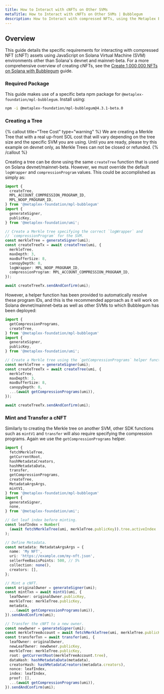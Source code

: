 ```yaml
---
title: How to Interact with cNFTs on Other SVMs
metaTitle: How to Interact with cNFTs on Other SVMs | Bubblegum
description: How to Interact with compressed NFTs, using the Metaplex Bubblegum program, on Solana Virtual Machine (SVM) environments other than Solana devnet and mainnet-beta.
---
```


## Overview

This guide details the specific requirements for interacting with compressed NFT (cNFT) assets using JavaScript on Solana Virtual Machine (SVM) environments other than Solana's devnet and mainnet-beta. For a more comprehensive overview of creating cNFTs, see the [Create 1,000,000 NFTs on Solana with Bubblegum](/bubblegum/guides/javascript/how-to-create-1000000-nfts-on-solana) guide.

### Required Package

This guide makes use of a specific beta npm package for `@metaplex-foundation/mpl-bubblegum`.  Install using:

```bash
npm -i @metaplex-foundation/mpl-bubblegum@4.3.1-beta.0
```

### Creating a Tree

{% callout title="Tree Cost" type="warning" %}
We are creating a Merkle Tree that with a real up-front SOL cost that will vary depending on the tree size and the specific SVM you are using. Until you are ready, please try this example on devnet only, as Merkle Trees can not be closed or refunded.
{% /callout %}

Creating a tree can be done using the same `createTree` function that is used on Solana devnet/mainnet-beta. However, we must override the default `logWrapper` and `compressionProgram` values. This could be accomplished as simply as:

```ts
import {
  createTree,
  MPL_ACCOUNT_COMPRESSION_PROGRAM_ID,
  MPL_NOOP_PROGRAM_ID,
} from '@metaplex-foundation/mpl-bubblegum'
import {
  generateSigner,
  publicKey,
} from '@metaplex-foundation/umi';

// Create a Merkle tree specifying the correct `logWrapper` and
// `compressionProgram` for the SVM.
const merkleTree = generateSigner(umi);
const createTreeTx = await createTree(umi, {
  merkleTree,
  maxDepth: 3,
  maxBufferSize: 8,
  canopyDepth: 0,
  logWrapper: MPL_NOOP_PROGRAM_ID,
  compressionProgram: MPL_ACCOUNT_COMPRESSION_PROGRAM_ID,
});

await createTreeTx.sendAndConfirm(umi);
```

However, a helper function has been provided to automatically resolve these program IDs, and this is the recommended approach as it will work on Solana devnet/mainnet-beta as well as other SVMs to which Bubblegum has been deployed:

```ts
import {
  getCompressionPrograms,
  createTree,
} from '@metaplex-foundation/mpl-bubblegum'
import {
  generateSigner,
  publicKey,
} from '@metaplex-foundation/umi';

// Create a Merkle tree using the `getCompressionPrograms` helper function.
const merkleTree = generateSigner(umi);
const createTreeTx = await createTree(umi, {
  merkleTree,
  maxDepth: 3,
  maxBufferSize: 8,
  canopyDepth: 0,
  ...(await getCompressionPrograms(umi)),
});

await createTreeTx.sendAndConfirm(umi);
```

### Mint and Transfer a cNFT

Similarly to creating the Merkle tree on another SVM, other SDK functions such as `mintV1` and `transfer` will also require specifying the compression programs.  Again we use the `getCompressionPrograms` helper.

```ts
import {
  fetchMerkleTree,
  getCurrentRoot,
  hashMetadataCreators,
  hashMetadataData,
  transfer,
  getCompressionPrograms,
  createTree,
  MetadataArgsArgs,
  mintV1,
} from '@metaplex-foundation/mpl-bubblegum'
import {
  generateSigner,
  none,
} from '@metaplex-foundation/umi';

// Get leaf index before minting.
const leafIndex = Number(
  (await fetchMerkleTree(umi, merkleTree.publicKey)).tree.activeIndex
);

// Define Metadata.
const metadata: MetadataArgsArgs = {
  name: 'My NFT',
  uri: 'https://example.com/my-nft.json',
  sellerFeeBasisPoints: 500, // 5%
  collection: none(),
  creators: [],
};

// Mint a cNFT.
const originalOwner = generateSigner(umi);
const mintTxn = await mintV1(umi, {
  leafOwner: originalOwner.publicKey,
  merkleTree: merkleTree.publicKey,
  metadata,
  ...(await getCompressionPrograms(umi)),
}).sendAndConfirm(umi);

// Transfer the cNFT to a new owner.
const newOwner = generateSigner(umi);
const merkleTreeAccount = await fetchMerkleTree(umi, merkleTree.publicKey);
const transferTxn = await transfer(umi, {
  leafOwner: originalOwner,
  newLeafOwner: newOwner.publicKey,
  merkleTree: merkleTree.publicKey,
  root: getCurrentRoot(merkleTreeAccount.tree),
  dataHash: hashMetadataData(metadata),
  creatorHash: hashMetadataCreators(metadata.creators),
  nonce: leafIndex,
  index: leafIndex,
  proof: [],
  ...(await getCompressionPrograms(umi)),
}).sendAndConfirm(umi);
```
